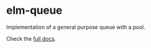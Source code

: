 # elm-queue

Implementation of a general purpose queue with a pool.

Check the [full docs](https://package.elm-lang.org/packages/francescortiz/elm-queue/latest/Queue).
